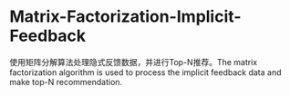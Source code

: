 # Matrix-Factorization-Implicit-Feedback
使用矩阵分解算法处理隐式反馈数据，并进行Top-N推荐。The matrix factorization algorithm is used to process the implicit feedback data and make top-N recommendation.
